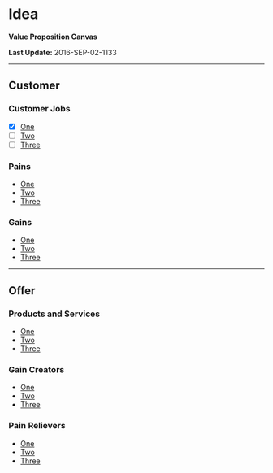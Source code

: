 # Idea
**Value Proposition Canvas**

**Last Update:** 2016-SEP-02-1133

---

## Customer

### Customer Jobs

- [x] [One](http://www.google.com)
- [ ] [Two](http://www.google.com)
- [ ] [Three](http://www.google.com)

### Pains

- [One](http://www.google.com)
- [Two](http://www.google.com)
- [Three](http://www.google.com)

### Gains

- [One](http://www.google.com)
- [Two](http://www.google.com)
- [Three](http://www.google.com)

---

## Offer

### Products and Services

- [One](http://www.google.com)
- [Two](http://www.google.com)
- [Three](http://www.google.com)


### Gain Creators

- [One](http://www.google.com)
- [Two](http://www.google.com)
- [Three](http://www.google.com)


### Pain Relievers

- [One](http://www.google.com)
- [Two](http://www.google.com)
- [Three](http://www.google.com)
